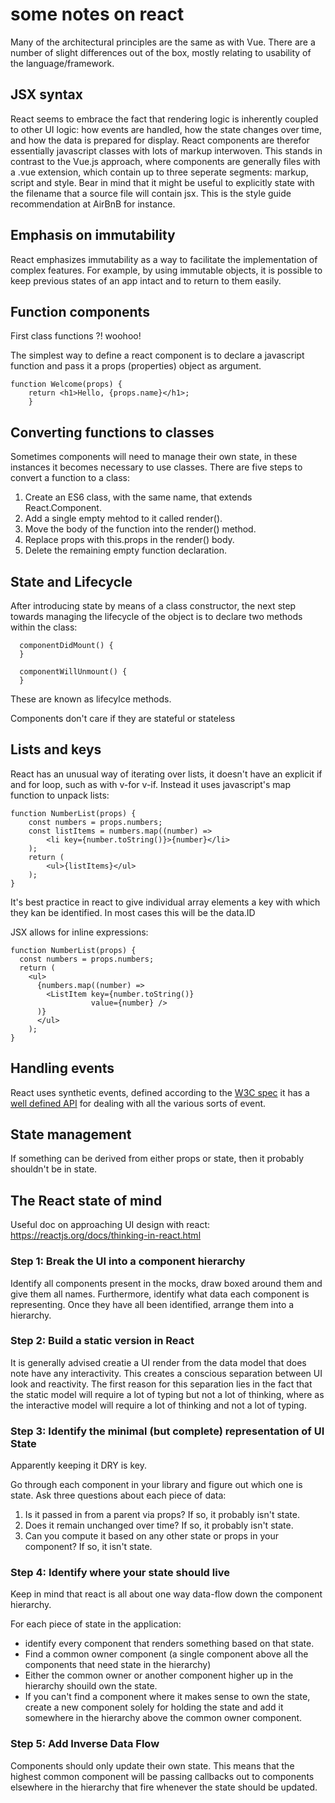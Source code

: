 some notes on react
===================

Many of the architectural principles are the same as with Vue. There are a
number of slight differences out of the box, mostly relating to usability of
the language/framework.

## JSX syntax
React seems to embrace the fact that rendering logic is inherently coupled to
other UI logic: how events are handled, how the state changes over time, and
how the data is prepared for display. React components are therefor essentially
javascript classes with lots of markup interwoven. This stands in contrast to
the Vue.js approach, where components are generally files with a .vue
extension, which contain up to three seperate segments: markup, script and
style.
Bear in mind that it might be useful to explicitly state with the filename
that a source file will contain jsx. This is the style guide recommendation at
AirBnB for instance.


## Emphasis on immutability

React emphasizes immutability as a way to facilitate the implementation of
complex features. For example, by using immutable objects, it is possible to
keep previous states of an app intact and to return to them easily.

## Function components

First class functions ?! woohoo!

The simplest way to define a react component is to declare a javascript
function and pass it a props (properties) object as argument.

```
function Welcome(props) {
    return <h1>Hello, {props.name}</h1>;
    }
```

## Converting functions to classes
Sometimes components will need to manage their own state, in these instances it
becomes necessary to use classes. There are five steps to convert a function to
a class:

1. Create an ES6 class, with the same name, that extends React.Component.
2. Add a single empty mehtod to it called render().
3. Move the body of the function into the render() method.
4. Replace props with this.props in the render() body.
5. Delete the remaining empty function declaration.


## State and Lifecycle

After introducing state by means of a class constructor, the next step towards
managing the lifecycle of the object is to declare two methods within the
class:
```
  componentDidMount() {
  }

  componentWillUnmount() {
  }
```
These are known as lifecylce methods. 

Components don't care if they are stateful or stateless

## Lists and keys

React has an unusual way of iterating over lists, it doesn't have an explicit
if and for loop, such as with v-for v-if. Instead it uses javascript's map 
function to unpack lists:
```
function NumberList(props) {
    const numbers = props.numbers;
    const listItems = numbers.map((number) => 
        <li key={number.toString()}>{number}</li>
    );
    return (
        <ul>{listItems}</ul>
    );
}
```

It's best practice in react to give individual array elements a key with which
they kan be identified. In most cases this will be the data.ID 

JSX allows for inline expressions:
```
function NumberList(props) {
  const numbers = props.numbers;
  return (
    <ul>
      {numbers.map((number) => 
        <ListItem key={number.toString()}
                  value={number} />
      )}
      </ul>
    );
}
```


## Handling events

React uses synthetic events, defined according to the [W3C spec][] it has a
[well defined API][] for dealing with all the various sorts of event.


[W3C spec]: https://www.w3.org/TR/DOM-Level-3-Events/
[well defined API]: https://reactjs.org/docs/events.html


## State management

If something can be derived from either props or state, then it probably
shouldn't be in state.

## The React state of mind
Useful doc on approaching UI design with react:
https://reactjs.org/docs/thinking-in-react.html

### Step 1: Break the UI into a component hierarchy
Identify all components present in the mocks, draw boxed around them and give
them all names. Furthermore, identify what data each component is representing.
Once they have all been identified, arrange them into a hierarchy.

### Step 2: Build a static version in React
It is generally advised creatie a UI render from the data model that does note
have any interactivity. This creates a conscious separation between UI look and
reactivity. The first reason for this separation lies in the fact that the
static model will require a lot of typing but not a lot of thinking, where as
the interactive model will require a lot of thinking and not a lot of typing.

### Step 3: Identify the minimal (but complete) representation of UI State
Apparently keeping it DRY is key.

Go through each component in your library and figure out which one is state.
Ask three questions about each piece of data:
1. Is it passed in from a parent via props? If so, it probably isn't state.
2. Does it remain unchanged over time? If so, it probably isn't state.
3. Can you compute it based on any other state or props in your component? If
   so, it isn't state.

### Step 4: Identify where your state should live
Keep in mind that react is all about one way data-flow down the component
hierarchy.

For each piece of state in the application:
+ identify every component that renders something based on that state.
+ Find a common owner component (a single component above all the components
  that need state in the hierarchy)
+ Either the common owner or another component higher up in the hierarchy
  shouild own the state.
+ If you can't find a component where it makes sense to own the state, create a
  new component solely for holding the state and add it somewhere in the
  hierarchy above the common owner component.


### Step 5: Add Inverse Data Flow
Components should only update their own state. This means that the highest
common component will be passing callbacks out to components elsewhere in the
hierarchy that fire whenever the state should be updated.

